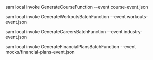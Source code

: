 sam local invoke GenerateCourseFunction --event course-event.json

sam local invoke GenerateWorkoutsBatchFunction --event workouts-event.json

sam local invoke GenerateCareersBatchFunction --event industry-event.json

sam local invoke GenerateFinancialPlansBatchFunction --event mocks/financial-plans-event.json